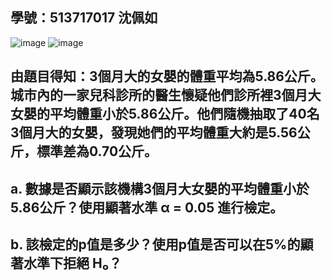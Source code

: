 ## 學號：513717017 沈佩如

![image](https://github.com/user-attachments/assets/71c66a09-51e6-4d1d-97c8-2191a8d77408)
![image](https://github.com/user-attachments/assets/d3f4c34b-beac-4fcf-9b2c-8854220105dc)

## 由題目得知：3個月大的女嬰的體重平均為5.86公斤。城市內的一家兒科診所的醫生懷疑他們診所裡3個月大女嬰的平均體重小於5.86公斤。他們隨機抽取了40名3個月大的女嬰，發現她們的平均體重大約是5.56公斤，標準差為0.70公斤。

## a. 數據是否顯示該機構3個月大女嬰的平均體重小於5.86公斤？使用顯著水準 α = 0.05 進行檢定。

## b. 該檢定的p值是多少？使用p值是否可以在5%的顯著水準下拒絕 H₀？
